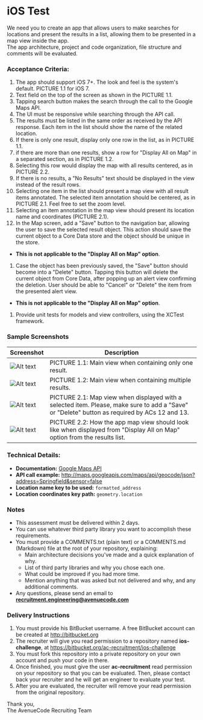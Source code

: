 # iOS Test

We need you to create an app that allows users to make searches for locations and present the results in a list, allowing them to be presented in a map view inside the app.  
The app architecture, project and code organization, file structure and comments will be evaluated.

### Acceptance Criteria:

1. The app should support iOS 7+. The look and feel is the system's default. PICTURE 1.1 for iOS 7.
1. Text field on the top of the screen as shown in the PICTURE 1.1.
1. Tapping search button makes the search through the call to the Google Maps API.
1. The UI must be responsive while searching through the API call.
1. The results must be listed in the same order as received by the API response. Each item in the list should show the name of the related location.
1. If there is only one result, display only one row in the list, as in PICTURE 1.1.
1. if there are more than one results, show a row for "Display All on Map" in a separated section, as in PICTURE 1.2.
1. Selecting this row would display the map with all results centered, as in PICTURE 2.2.
1. If there is no results, a "No Results" text should be displayed in the view instead of the result rows.
1. Selecting one item in the list should present a map view with all result items annotated. The selected item annotation should be centered, as in PICTURE 2.1. Feel free to set the zoom level.
1. Selecting an item annotation in the map view should present its location name and coordinates (PICTURE 2.1).
1. In the Map screen, add a "Save" button to the navigation bar, allowing the user to save the selected result object. This action should save the current object to a Core Data store and the object should be unique in the store.
  * **This is not applicable to the "Display All on Map" option**.
1. Case the object has been previously saved, the "Save" button should become into a "Delete" button. Tapping this button will delete the current object from Core Data, after popping up an alert view confirming the deletion. User should be able to "Cancel" or "Delete" the item from the presented alert view.
  * **This is not applicable to the "Display All on Map" option**.
1. Provide unit tests for models and view controllers, using the XCTest framework.

### Sample Screenshots

Screenshot | Description
-----------|-------------
![Alt text](raw/master/screenshots/one_item.png "PICTURE 1.1") | PICTURE 1.1: Main view when containing only one result.
![Alt text](raw/master/screenshots/many_items.png "PICTURE 1.2") | PICTURE 1.2: Main view when containing multiple results.
![Alt text](raw/master/screenshots/mapview.png "PICTURE 2.1") | PICTURE 2.1: Map view when displayed with a selected item. Please, make sure to add a "Save" or "Delete" button as required by ACs 12 and 13.
![Alt text](raw/master/screenshots/mapview_all.png "PICTURE 2.2") | PICTURE 2.2: How the app map view should look like when displayed from "Display All on Map" option from the results list.

### Technical Details:

* **Documentation:** [Google Maps API](https://developers.google.com/maps/documentation/geocoding/)
* **API call example:** http://maps.googleapis.com/maps/api/geocode/json?address=Springfield&sensor=false
* **Location name key to be used:** `formatted_address`
* **Location coordinates key path:** `geometry.location`

### Notes

* This assessment must be delivered within 2 days.
* You can use whatever third party library you want to accomplish these requirements.
* You must provide a COMMENTS.txt (plain text) or a COMMENTS.md (Markdown) file at the root of your repository, explaining:
  * Main architecture decisions you've made and a quick explanation of why.
  * List of third party libraries and why you chose each one.
  * What could be improved if you had more time.
  * Mention anything that was asked but not delivered and why, and any additional comments.
* Any questions, please send an email to **recruitment.engineering@avenuecode.com**

### Delivery Instructions

1. You must provide his BitBucket username. A free BitBucket account can be created at http://bitbucket.org
1. The recruiter will give you read permission to a repository named **ios-challenge**, at https://bitbucket.org/ac-recruitment/ios-challenge
1. You must fork this repository into a private repository on your own account and push your code in there.
1. Once finished, you must give the user **ac-recruitment** read permission on your repository so that you can be evaluated. Then, please contact back your recruiter and he will get an engineer to evaluate your test.
1. After you are evaluated, the recruiter will remove your read permission from the original repository.

Thank you,  
The AvenueCode Recruiting Team
